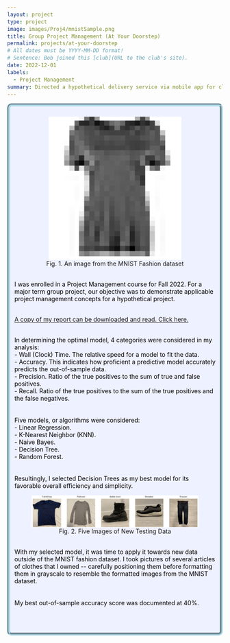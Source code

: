 ```yaml
---
layout: project
type: project
image: images/Proj4/mnistSample.png
title: Group Project Management (At Your Doorstep)
permalink: projects/at-your-doorstep
# All dates must be YYYY-MM-DD format!
# Sentence: Bob joined this [club](URL to the club's site).
date: 2022-12-01
labels:
  - Project Management
summary: Directed a hypothetical delivery service via mobile app for class group project. Applied studied concepts towards planning and executing phases. Improved problem-solving skills and work etiquette for better management of group and project.
---
```

<div style="background-color:rgba(238, 241, 255, 1); padding: 10px; border: 7px groove; border-color: lightblue; border-radius: 10px;">
  <center><figure>
    <img class="ui medium rounded image" src="../images/Proj4/mnistSample.png" style="vertical-align: middle;" float = "none">
    <figcaption style="vertical-align: middle;">Fig. 1. An image from the MNIST Fashion dataset <br /></figcaption>
  </figure></center>
  
  <span style="color: black">
    <br />I was enrolled in a Project Management course for Fall 2022. For a major term group project, our objective was to demonstrate applicable project management concepts for a hypothetical project.<br /><br /></span>
  
  <a href="../images/CK Image Fashion Recognizer.pdf" download>A copy of my report can be downloaded and read. Click here.</a>

  <span style="color: black">
    <br />In determining the optimal model, 4 categories were considered in my analysis:<br />
    - Wall (Clock) Time. The relative speed for a model to fit the data. <br />
    - Accuracy. This indicates how proficient a predictive model accurately predicts the out-of-sample data.<br />
    - Precision. Ratio of the true positives to the sum of true and false positives. <br />
    - Recall. Ratio of the true positives to the sum of the true positives and the false negatives. <br />
    <br />
    <br />Five models, or algorithms were considered:<br />
    - Linear Regression.<br />
    - K-Nearest Neighbor (KNN).<br />
    - Naive Bayes. <br />
    - Decision Tree. <br />
    - Random Forest. <br /><br />
    <br />Resultingly, I selected Decision Trees as my best model for its favorable overall efficiency and simplicity. <br />
  </span>

  <center><figure>
    <img class="ui medium rounded image" src="../images/Proj4/task2sample.png" style="vertical-align: middle;" float = "none">
    <figcaption style="vertical-align: middle;">Fig. 2. Five Images of New Testing Data <br /></figcaption>
  </figure></center>
  <span style="color: black">
    <br />With my selected model, it was time to apply it towards new data outside of the MNIST fashion dataset. I took pictures of several articles of clothes that I owned -- carefully positioning them before formatting them in grayscale to resemble the formatted images from the MNIST dataset. <br /><br />
    <br />My best out-of-sample accuracy score was documented at 40%. <br /> <br /> <br /> <br /></span>
</div>
